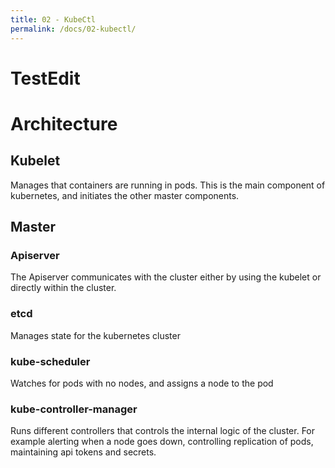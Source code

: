 ```yaml
---
title: 02 - KubeCtl
permalink: /docs/02-kubectl/
---
```


# TestEdit

# Architecture
## Kubelet
Manages that containers are running in pods. This is the main component of kubernetes, and initiates the other master components.

## Master
### Apiserver
The Apiserver communicates with the cluster either by using the kubelet or directly within the cluster.

### etcd
Manages state for the kubernetes cluster

### kube-scheduler
Watches for pods with no nodes, and assigns a node to the pod

### kube-controller-manager

Runs different controllers that controls the internal logic of the cluster. For example alerting when a node goes down, controlling replication of pods, maintaining api tokens and secrets.
